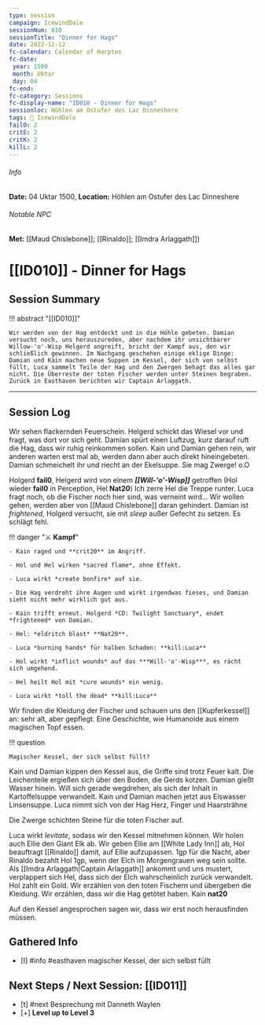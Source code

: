 ```yaml
---
type: session
campaign: IcewindDale
sessionNum: 010
sessionTitle: "Dinner for Hags"
date: 2022-12-12
fc-calendar: Calendar of Harptos
fc-date:
 year: 1500
 month: Uktar
 day: 04
fc-end:
fc-category: Sessions
fc-display-name: "ID010 - Dinner for Hags"
sessionloc: Höhlen am Ostufer des Lac Dinneshere
tags: 📅 IcewindDale
failO: 2
critE: 2
critK: 2
killL: 2
---
```

###### Info
**Date:** 04 Uktar 1500, **Location:** Höhlen am Ostufer des Lac Dinneshere
###### Notable NPC
**Met:** [[Maud Chislebone]]; [[Rinaldo]]; [[Imdra Arlaggath]])

# [[ID010]] - Dinner for Hags
## Session Summary
!!! abstract "[[ID010]]"

    Wir werden von der Hag entdeckt und in die Höhle gebeten. Damian versucht noch, uns herauszureden, aber nachdem ihr unsichtbarer Willow-'o'-Wisp Helgerd angreift, bricht der Kampf aus, den wir schließlich gewinnen. Im Nachgang geschehen einige eklige Dinge: Damian und Kain machen neue Suppen im Kessel, der sich von selbst füllt, Luca sammelt Teile der Hag und den Zwergen behagt das alles gar nicht. Die Überreste der toten Fischer werden unter Steinen begraben. Zurück in Easthaven berichten wir Captain Arlaggath.

---

## Session Log
Wir sehen flackernden Feuerschein. Helgerd schickt das Wiesel vor und fragt, was dort vor sich geht.
Damian spürt einen Luftzug, kurz darauf ruft die Hag, dass wir ruhig reinkommen sollen.
Kain und Damian gehen rein, wir anderen warten erst mal ab, werden dann aber auch direkt hineingebeten.
Damian schmeichelt ihr und riecht an der Ekelsuppe. Sie mag Zwerge! o.O


Holgerd **fail0**, Helgerd wird von einem ***[[Will-'o'-Wisp]]*** getroffen (Hol wieder **fail0** in Perception, Hel **Nat20**)
Ich zerre Hel die Treppe runter. Luca fragt noch, ob die Fischer noch hier sind, was verneint wird...
Wir wollen gehen, werden aber von [[Maud Chislebone]] daran gehindert. Damian ist *frightened*, Holgerd versucht, sie mit *sleep* außer Gefecht zu setzen. Es schlägt fehl.

!!! danger "⚔️ **Kampf**"

    - Kain raged und **crit20** im Angriff.
    
    - Hol und Hel wirken *sacred flame*, ohne Effekt.
    
    - Luca wirkt *create bonfire* auf sie.
    
    - Die Hag verdreht ihre Augen und wirkt irgendwas fieses, und Damian sieht nicht mehr wirklich gut aus.
    
    - Kain trifft erneut. Holgerd *CD: Twilight Sanctuary*, endet *frightened* von Damian. 
    
    - Hel: *eldritch blast* **Nat20**. 
    
    - Luca *burning hands* für halben Schaden: **kill:Luca**
    
    - Hol wirkt *inflict wounds* auf das ***Will-'o'-Wisp***, es rächt sich umgehend. 
    
    - Hel heilt Hol mit *cure wounds* ein wenig. 
    
    - Luca wirkt *toll the dead* **kill:Luca**

Wir finden die Kleidung der Fischer und schauen uns den [[Kupferkessel]] an: sehr alt, aber gepflegt. Eine Geschichte, wie Humanoide aus einem magischen Topf essen.

!!! question 

    Magischer Kessel, der sich selbst füllt?

Kain und Damian kippen den Kessel aus, die Griffe sind trotz Feuer kalt. Die Leichenteile ergießen sich über den Boden, die Gerds kotzen. Damian gießt Wasser hinein. Will sich gerade wegdrehen, als sich der Inhalt in Kartoffelsuppe verwandelt. Kain und Damian machen jetzt aus Eiswasser Linsensuppe. Luca nimmt sich von der Hag Herz, Finger und Haarsträhne

Die Zwerge schichten Steine für die toten Fischer auf.

Luca wirkt *levitate*, sodass wir den Kessel mitnehmen können. Wir holen auch Ellie den Giant Elk ab. Wir geben Ellie am [[White Lady Inn]] ab, Hol beauftragt [[Rinaldo]] damit, auf Ellie aufzupassen. 1gp für die Nacht, aber Rinaldo bezahlt Hol 1gp, wenn der Elch im Morgengrauen weg sein sollte. Als [[Imdra Arlaggath|Captain Arlaggath]] ankommt und uns mustert, verplappert sich Hel, dass sich der Elch wahrscheinlich zurück verwandelt. Hol zahlt ein Gold. Wir erzählen von den toten Fischern und übergeben die Kleidung. Wir erzählen, dass wir die Hag getötet haben. Kain **nat20**

Auf den Kessel angesprochen sagen wir, dass wir erst noch herausfinden müssen.

## Gathered Info
- [I] #info #easthaven magischer Kessel, der sich selbst füllt

## Next Steps / Next Session: [[ID011]]
- [t] #next Besprechung mit Danneth Waylen
- [+] **Level up to Level 3**
